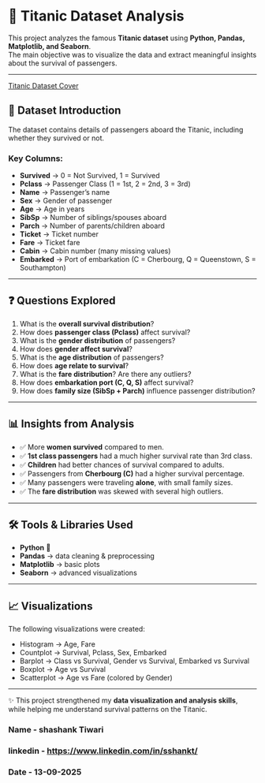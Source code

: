 # 🚢 Titanic Dataset Analysis

This project analyzes the famous **Titanic dataset** using **Python, Pandas, Matplotlib, and Seaborn**.  
The main objective was to visualize the data and extract meaningful insights about the survival of passengers.  

---
[Titanic Dataset Cover](https://github.com/sshankt/Titanic-Data-Analysis/blob/main/Titanic2.webp)

## 📌 Dataset Introduction
The dataset contains details of passengers aboard the Titanic, including whether they survived or not.  

### Key Columns:
- **Survived** → 0 = Not Survived, 1 = Survived  
- **Pclass** → Passenger Class (1 = 1st, 2 = 2nd, 3 = 3rd)  
- **Name** → Passenger’s name  
- **Sex** → Gender of passenger  
- **Age** → Age in years  
- **SibSp** → Number of siblings/spouses aboard  
- **Parch** → Number of parents/children aboard  
- **Ticket** → Ticket number  
- **Fare** → Ticket fare  
- **Cabin** → Cabin number (many missing values)  
- **Embarked** → Port of embarkation (C = Cherbourg, Q = Queenstown, S = Southampton)  

---

## ❓ Questions Explored
1. What is the **overall survival distribution**?  
2. How does **passenger class (Pclass)** affect survival?  
3. What is the **gender distribution** of passengers?  
4. How does **gender affect survival**?  
5. What is the **age distribution** of passengers?  
6. How does **age relate to survival**?  
7. What is the **fare distribution**? Are there any outliers?  
8. How does **embarkation port (C, Q, S)** affect survival?  
9. How does **family size (SibSp + Parch)** influence passenger distribution?  

---

## 📊 Insights from Analysis
- ✅ More **women survived** compared to men.  
- ✅ **1st class passengers** had a much higher survival rate than 3rd class.  
- ✅ **Children** had better chances of survival compared to adults.  
- ✅ Passengers from **Cherbourg (C)** had a higher survival percentage.  
- ✅ Many passengers were traveling **alone**, with small family sizes.  
- ✅ The **fare distribution** was skewed with several high outliers.  

---

## 🛠 Tools & Libraries Used
- **Python** 🐍  
- **Pandas** → data cleaning & preprocessing  
- **Matplotlib** → basic plots  
- **Seaborn** → advanced visualizations  

---

## 📈 Visualizations
The following visualizations were created:
- Histogram → Age, Fare  
- Countplot → Survival, Pclass, Sex, Embarked  
- Barplot → Class vs Survival, Gender vs Survival, Embarked vs Survival  
- Boxplot → Age vs Survival  
- Scatterplot → Age vs Fare (colored by Gender)  

---

✨ This project strengthened my **data visualization and analysis skills**, while helping me understand survival patterns on the Titanic.

### Name - shashank Tiwari
### linkedin - https://www.linkedin.com/in/sshankt/
### Date - 13-09-2025
